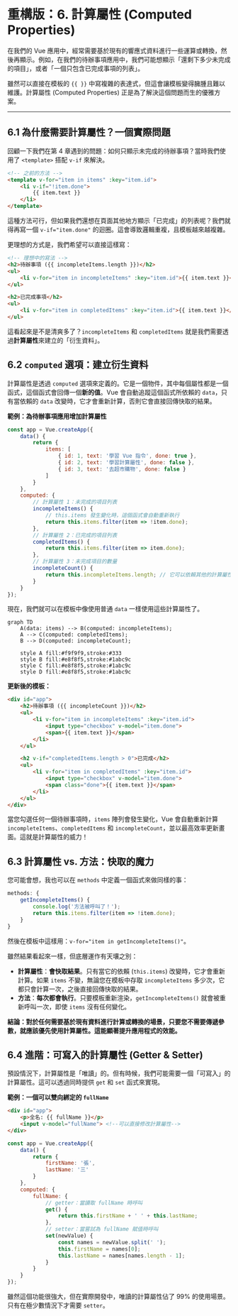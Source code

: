 # **重構版：6. 計算屬性 (Computed Properties)**

在我們的 Vue 應用中，經常需要基於現有的響應式資料進行一些運算或轉換，然後再顯示。例如，在我們的待辦事項應用中，我們可能想顯示「還剩下多少未完成的項目」，或者「一個只包含已完成事項的列表」。

雖然可以直接在模板的 `{{ }}` 中寫複雜的表達式，但這會讓模板變得臃腫且難以維護。計算屬性 (Computed Properties) 正是為了解決這個問題而生的優雅方案。

---

## **6.1 為什麼需要計算屬性？一個實際問題**

回顧一下我們在第 4 章遇到的問題：如何只顯示未完成的待辦事項？當時我們使用了 `<template>` 搭配 `v-if` 來解決。

```html
<!-- 之前的方法 -->
<template v-for="item in items" :key="item.id">
    <li v-if="!item.done">
        {{ item.text }}
    </li>
</template>
```
這種方法可行，但如果我們還想在頁面其他地方顯示「已完成」的列表呢？我們就得再寫一個 `v-if="item.done"` 的迴圈。這會導致邏輯重複，且模板越來越複雜。

更理想的方式是，我們希望可以直接這樣寫：
```html
<!-- 理想中的寫法 -->
<h2>待辦事項 ({{ incompleteItems.length }})</h2>
<ul>
    <li v-for="item in incompleteItems" :key="item.id">{{ item.text }}</li>
</ul>

<h2>已完成事項</h2>
<ul>
    <li v-for="item in completedItems" :key="item.id">{{ item.text }}</li>
</ul>
```
這看起來是不是清爽多了？`incompleteItems` 和 `completedItems` 就是我們需要透過**計算屬性**來建立的「衍生資料」。

## **6.2 `computed` 選項：建立衍生資料**

計算屬性是透過 `computed` 選項來定義的。它是一個物件，其中每個屬性都是一個函式，這個函式會回傳一個**新的值**。Vue 會自動追蹤這個函式所依賴的 `data`，只有當依賴的 `data` 改變時，它才會重新計算，否則它會直接回傳快取的結果。

**範例：為待辦事項應用增加計算屬性**
```javascript
const app = Vue.createApp({
    data() {
        return {
            items: [
                { id: 1, text: '學習 Vue 指令', done: true },
                { id: 2, text: '學習計算屬性', done: false },
                { id: 3, text: '去超市購物', done: false }
            ]
        }
    },
    computed: {
        // 計算屬性 1：未完成的項目列表
        incompleteItems() {
            // this.items 發生變化時，這個函式會自動重新執行
            return this.items.filter(item => !item.done);
        },
        // 計算屬性 2：已完成的項目列表
        completedItems() {
            return this.items.filter(item => item.done);
        },
        // 計算屬性 3：未完成項目的數量
        incompleteCount() {
            return this.incompleteItems.length; // 它可以依賴其他的計算屬性！
        }
    }
});
```
現在，我們就可以在模板中像使用普通 `data` 一樣使用這些計算屬性了。

```mermaid
graph TD
    A(data: items) --> B(computed: incompleteItems);
    A --> C(computed: completedItems);
    B --> D(computed: incompleteCount);

    style A fill:#f9f9f9,stroke:#333
    style B fill:#e8f8f5,stroke:#1abc9c
    style C fill:#e8f8f5,stroke:#1abc9c
    style D fill:#e8f8f5,stroke:#1abc9c
```

**更新後的模板：**
```html
<div id="app">
    <h2>待辦事項 ({{ incompleteCount }})</h2>
    <ul>
        <li v-for="item in incompleteItems" :key="item.id">
            <input type="checkbox" v-model="item.done">
            <span>{{ item.text }}</span>
        </li>
    </ul>

    <h2 v-if="completedItems.length > 0">已完成</h2>
    <ul>
        <li v-for="item in completedItems" :key="item.id">
            <input type="checkbox" v-model="item.done">
            <span class="done">{{ item.text }}</span>
        </li>
    </ul>
</div>
```
當您勾選任何一個待辦事項時，`items` 陣列會發生變化，Vue 會自動重新計算 `incompleteItems`、`completedItems` 和 `incompleteCount`，並以最高效率更新畫面。這就是計算屬性的威力！

## **6.3 計算屬性 vs. 方法：快取的魔力**

您可能會想，我也可以在 `methods` 中定義一個函式來做同樣的事：
```javascript
methods: {
    getIncompleteItems() {
        console.log('方法被呼叫了！');
        return this.items.filter(item => !item.done);
    }
}
```
然後在模板中這樣用：`v-for="item in getIncompleteItems()"`。

雖然結果看起來一樣，但底層運作有天壤之別：
*   **計算屬性**：**會快取結果**。只有當它的依賴 (`this.items`) 改變時，它才會重新計算。如果 `items` 不變，無論您在模板中存取 `incompleteItems` 多少次，它都只會計算一次，之後直接回傳快取的結果。
*   **方法**：**每次都會執行**。只要模板重新渲染，`getIncompleteItems()` 就會被重新呼叫一次，即使 `items` 沒有任何變化。

**結論：對於任何需要基於現有資料進行計算或轉換的場景，只要您不需要傳遞參數，就應該優先使用計算屬性。這能顯著提升應用程式的效能。**

## **6.4 進階：可寫入的計算屬性 (Getter & Setter)**

預設情況下，計算屬性是「唯讀」的。但有時候，我們可能需要一個「可寫入」的計算屬性。這可以透過同時提供 `get` 和 `set` 函式來實現。

**範例：一個可以雙向綁定的 `fullName`**
```html
<div id="app">
    <p>全名: {{ fullName }}</p>
    <input v-model="fullName"> <!--可以直接修改計算屬性-->
</div>
```
```javascript
const app = Vue.createApp({
    data() {
        return {
            firstName: '張',
            lastName: '三'
        }
    },
    computed: {
        fullName: {
            // getter：當讀取 fullName 時呼叫
            get() {
                return this.firstName + ' ' + this.lastName;
            },
            // setter：當嘗試為 fullName 賦值時呼叫
            set(newValue) {
                const names = newValue.split(' ');
                this.firstName = names[0];
                this.lastName = names[names.length - 1];
            }
        }
    }
});
```
雖然這個功能很強大，但在實際開發中，唯讀的計算屬性佔了 99% 的使用場景。只有在極少數情況下才需要 `setter`。